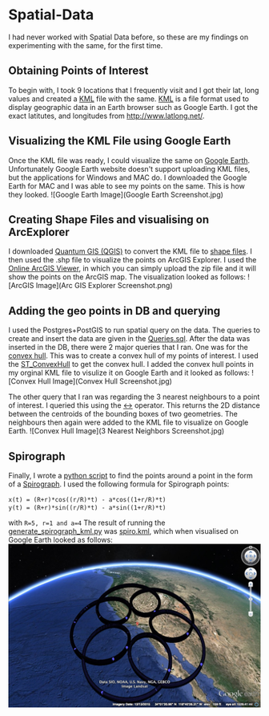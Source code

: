 # Spatial-Data
I had never worked with Spatial Data before, so these are my findings on experimenting with the same, for the first time.
## Obtaining Points of Interest
To begin with, I took 9 locations that I frequently visit and I got their lat, long values and created a [KML](my_places.kml) file with the same. [KML](https://developers.google.com/kml/) is a file format used to display geographic data in an Earth browser such as Google Earth. I got the exact latitutes, and longitudes from http://www.latlong.net/.

## Visualizing the KML File using Google Earth
Once the KML file was ready, I could visualize the same on [Google Earth](https://www.google.com/earth/). Unfortunately Google Earth website doesn't support uploading KML files, but the applications for Windows and MAC do. I downloaded the Google Earth for MAC and I was able to see my points on the same. This is how they looked.
![Google Earth Image](Google Earth Screenshot.jpg)

## Creating Shape Files and visualising on ArcExplorer
I downloaded [Quantum GIS (QGIS)](http://www.qgis.org/en/site/) to convert the KML file to [shape files](Shapes.zip). I then used the .shp file to visualize the points on ArcGIS Explorer. I used the [Online ArcGIS Viewer](http://www.arcgis.com/home/webmap/viewer.html?useExisting=1), in which you can simply upload the zip file and it will show the points on the ArcGIS map. The visualization looked as follows:
![ArcGIS Image](Arc GIS Explorer Screenshot.png)

## Adding the geo points in DB and querying
I used the Postgres+PostGIS to run spatial query on the data. The queries to create and insert the data are given in the [Queries.sql](Queries.sql). After the data was inserted in the DB, there were 2 major queries that I ran. One was for the [convex hull](http://mathworld.wolfram.com/ConvexHull.html). This was to create a convex hull of my points of interest. I used the [ST_ConvexHull](http://postgis.org/docs/ST_ConvexHull.html) to get the convex hull. I added the convex hull points in my orginal KML file to visulize it on Google Earth and it looked as follows:
![Convex Hull Image](Convex Hull Screenshot.jpg)

The other query that I ran was regarding the 3 nearest neighbours to a point of interest. I queried this using the [<->](http://postgis.net/docs/geometry_distance_centroid.html) operator. This returns the 2D distance between the centroids of the bounding boxes of two geometries. The neighbours then again were added to the KML file to visualize on Google Earth.
![Convex Hull Image](3 Nearest Neighbors Screenshot.jpg)

## Spirograph
Finally, I wrote a [python script](generate_spirograph_kml.py) to find the points around a point in the form of a [Spirograph](https://www.google.com/search?q=Spirograph+curve&ie=utf-8&oe=utf-8). I used the following formula for Spirograph points:
```
x(t) = (R+r)*cos((r/R)*t) - a*cos((1+r/R)*t)
y(t) = (R+r)*sin((r/R)*t) - a*sin((1+r/R)*t)
```
with
`R=5, r=1 and a=4`
The result of running the [generate_spirograph_kml.py](generate_spirograph_kml.py) was [spiro.kml](spiro.kml), which when visualised on Google Earth looked as follows:
![Spirograph Image](spiro.jpg)
